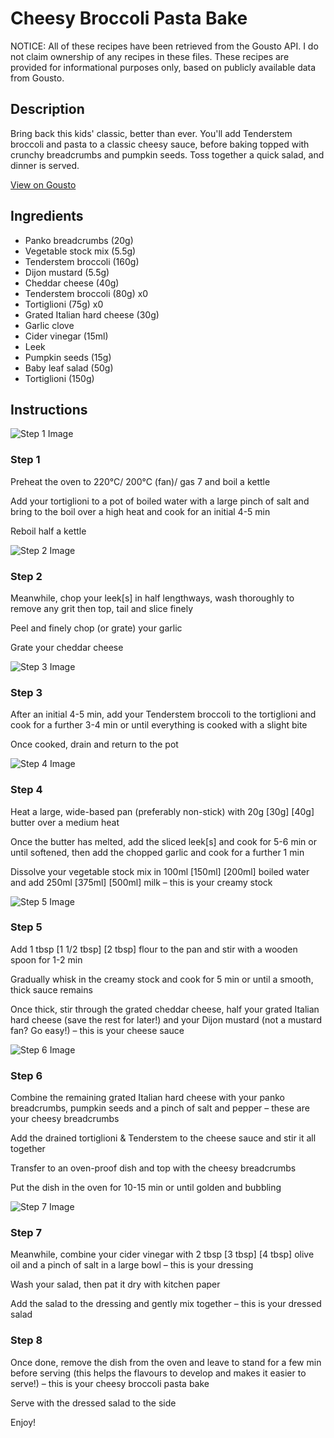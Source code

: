 # Cheesy Broccoli Pasta Bake

NOTICE: All of these recipes have been retrieved from the Gousto API. I do not claim ownership of any recipes in these files. These recipes are provided for informational purposes only, based on publicly available data from Gousto.

## Description

Bring back this kids' classic, better than ever. You'll add Tenderstem broccoli and pasta to a classic cheesy sauce, before baking topped with crunchy breadcrumbs and pumpkin seeds. Toss together a quick salad, and dinner is served.  

[View on Gousto](https://www.gousto.co.uk/recipes/cookbook/joes-cheesy-broccoli-pasta-bake)

## Ingredients

- Panko breadcrumbs (20g)
- Vegetable stock mix (5.5g)
- Tenderstem broccoli (160g)
- Dijon mustard (5.5g)
- Cheddar cheese (40g)
- Tenderstem broccoli (80g) x0
- Tortiglioni (75g) x0
- Grated Italian hard cheese (30g)
- Garlic clove
- Cider vinegar (15ml)
- Leek
- Pumpkin seeds (15g)
- Baby leaf salad (50g)
- Tortiglioni (150g)

## Instructions

![Step 1 Image](https://production-media.gousto.co.uk/cms/recipe-step-image/Step-1-1581614940372-x200.jpg)

### Step 1

Preheat the oven to 220°C/ 200°C (fan)/ gas 7 and boil a kettle

Add your tortiglioni to a pot of boiled water with a large pinch of salt and bring to the boil over a high heat and cook for an initial 4-5 min

Reboil half a kettle

![Step 2 Image](https://production-media.gousto.co.uk/cms/recipe-step-image/Step-2-1581614944077-x200.jpg)

### Step 2

Meanwhile, chop your leek[s] in half lengthways, wash thoroughly to remove any grit then top, tail and slice finely

Peel and finely chop (or grate) your garlic

Grate your cheddar cheese

![Step 3 Image](https://production-media.gousto.co.uk/cms/recipe-step-image/Step-3-1581614947876-x200.jpg)

### Step 3

After an initial 4-5 min, add your Tenderstem broccoli to the tortiglioni and cook for a further 3-4 min or until everything is cooked with a slight bite

Once cooked, drain and return to the pot

![Step 4 Image](https://production-media.gousto.co.uk/cms/recipe-step-image/Step-4-1581614951547-x200.jpg)

### Step 4

Heat a large, wide-based pan (preferably non-stick) with 20g <span class="text-purple">[30g]</span><span class="text-danger"> [40g] </span>butter over a medium heat

Once the butter has melted, add the sliced leek[s] and cook for 5-6 min or until softened, then add the chopped garlic and cook for a further 1 min

Dissolve your vegetable stock mix in 100ml <span class="text-purple">[150ml]</span><span class="text-danger"> [200ml] </span>boiled water and add 250ml <span class="text-purple">[375ml]</span> <span class="text-danger">[500ml]</span> milk – this is your creamy stock

![Step 5 Image](https://production-media.gousto.co.uk/cms/recipe-step-image/Step-5-1581614955380-x200.jpg)

### Step 5

Add 1 tbsp <span class="text-purple">[1 1/2 tbsp]</span><span class="text-danger"> [2 tbsp]</span> flour to the pan and stir with a wooden spoon for 1-2 min

Gradually whisk in the creamy stock and cook for 5 min or until a smooth, thick sauce remains

Once thick, stir through the grated cheddar cheese, half your grated Italian hard cheese (save the rest for later!) and your Dijon mustard (not a mustard fan? Go easy!) – this is your cheese sauce

![Step 6 Image](https://production-media.gousto.co.uk/cms/recipe-step-image/Step-6-1581614959905-x200.jpg)

### Step 6

Combine the remaining grated Italian hard cheese with your panko breadcrumbs, pumpkin seeds and a pinch of salt and pepper – these are your cheesy breadcrumbs

Add the drained tortiglioni & Tenderstem to the cheese sauce and stir it all together

Transfer to an oven-proof dish and top with the cheesy breadcrumbs

Put the dish in the oven for 10-15 min or until golden and bubbling

![Step 7 Image](https://production-media.gousto.co.uk/cms/recipe-step-image/Step-7-1581614966312-x200.jpg)

### Step 7

Meanwhile, combine your cider vinegar with 2 tbsp <span class="text-purple">[3 tbsp]</span> <span class="text-danger">[4 tbsp]</span> olive oil and a pinch of salt in a large bowl – this is your dressing

Wash your salad, then pat it dry with kitchen paper

Add the salad to the dressing and gently mix together – this is your dressed salad

### Step 8

Once done, remove the dish from the oven and leave to stand for a few min before serving (this helps the flavours to develop and makes it easier to serve!) – this is your cheesy broccoli pasta bake

Serve with the dressed salad to the side

Enjoy!

